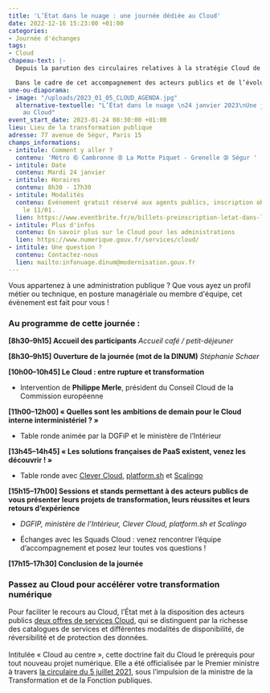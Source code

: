 ```yaml
---
title: 'L’État dans le nuage : une journée dédiée au Cloud'
date: 2022-12-16 15:23:00 +01:00
categories:
- Journée d'échanges
tags:
- Cloud
chapeau-text: |-
  Depuis la parution des circulaires relatives à la stratégie Cloud de l'État et à la doctrine d'utilisation du Cloud, la DINUM accompagne les administrations publiques dans l'adoption de cette technologie.

  Dans le cadre de cet accompagnement des acteurs publics et de l’évolution des pratiques numériques, l'équipe Cloud de la DINUM a le plaisir de vous convier à une journée dédiée au Cloud !
une-ou-diaporama:
- image: "/uploads/2023_01_05_CLOUD_AGENDA.jpg"
  alternative-textuelle: "L’État dans le nuage \n24 janvier 2023\nUne journée consacrée
    au Cloud"
event_start_date: 2023-01-24 08:30:00 +01:00
lieu: Lieu de la transformation publique
adresse: 77 avenue de Ségur, Paris 15
champs_informations:
- intitule: Comment y aller ?
  contenu: 'Métro ➅ Cambronne ➇ La Motte Piquet - Grenelle ➉ Ségur '
- intitule: Date
  contenu: Mardi 24 janvier
- intitule: Horaires
  contenu: 8h30 - 17h30
- intitule: Modalités
  contenu: Evénement gratuit réservé aux agents publics, inscription obligatoire avant
    le 11/01.
  lien: https://www.eventbrite.fr/e/billets-preinscription-letat-dans-le-nuage-une-journee-dediee-au-cloud-482510189967
- intitule: Plus d'infos
  contenu: En savoir plus sur le Cloud pour les administrations
  lien: https://www.numerique.gouv.fr/services/cloud/
- intitule: Une question ?
  contenu: Contactez-nous
  lien: mailto:infonuage.dinum@modernisation.gouv.fr
---
```


Vous appartenez à une administration publique ? Que vous ayez un profil métier ou technique, en posture managériale ou membre d'équipe, cet évènement est fait pour vous !

### Au programme de cette journée :

**[8h30–9h15] Accueil des participants**
*Accueil café / petit-déjeuner*

**[8h30–9h15] Ouverture de la journée (mot de la DINUM)**
*Stéphanie Schaer*

**[10h00–10h45] Le Cloud : entre rupture et transformation**
* Intervention de **Philippe Merle**, président du Conseil Cloud de la Commission européenne 

**[11h00–12h00] « Quelles sont les ambitions de demain pour le Cloud interne interministériel ? »**
* Table ronde animée par la DGFiP et le ministère de l’Intérieur

**[13h45–14h45] « Les solutions françaises de PaaS existent, venez les découvrir ! »**
* Table ronde avec [Clever Cloud](https://www.clever-cloud.com/fr/), [platform.sh](https://platform.sh/regions/france/) et [Scalingo](https://scalingo.com/fr)

**[15h15–17h00] Sessions et stands permettant à des acteurs publics de vous présenter leurs projets de transformation, leurs réussites et leurs retours d’expérience**
* *DGFIP, ministère de l’Intérieur, Clever Cloud, platform.sh et Scalingo*

* Échanges avec les Squads Cloud : venez rencontrer l’équipe d’accompagnement et posez leur toutes vos questions !

**[17h15–17h30] Conclusion de la journée**

<div class="noir encadre" style="margin-bottom:30px;"><h3 class="h4">Passez au Cloud pour accélérer votre transformation numérique</h3>
<p>Pour faciliter le recours au Cloud, l’État met à la disposition des acteurs publics <a href="https://www.numerique.gouv.fr/services/cloud/"> deux offres de services Cloud</a>, qui se distinguent par la richesse des catalogues de services et différentes modalités de disponibilité, de réversibilité et de protection des données.
<br>
<br>Intitulée « Cloud au centre », cette doctrine fait du Cloud le prérequis pour tout nouveau projet numérique. Elle a été officialisée par le Premier ministre à travers <a href="https://www.legifrance.gouv.fr/circulaire/id/45205"> la circulaire du 5 juillet 2021</a>, sous l’impulsion de la ministre de la Transformation et de la Fonction publiques.
</p></div>